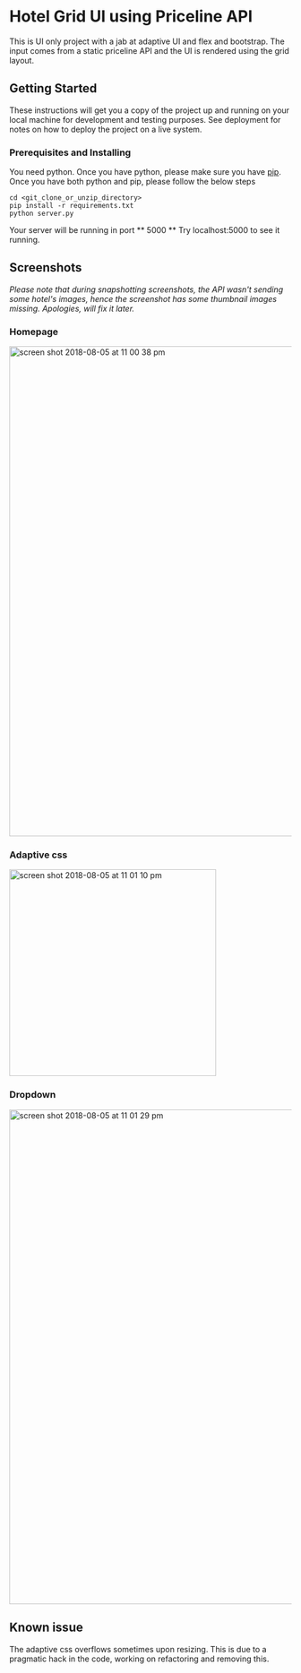 # Hotel Grid UI using Priceline API

This is UI only project with a jab at adaptive UI and flex and bootstrap. The input comes from a static priceline API and the UI is rendered using the grid layout.

## Getting Started

These instructions will get you a copy of the project up and running on your local machine for development and testing purposes. See deployment for notes on how to deploy the project on a live system.

### Prerequisites and Installing

You need python. Once you have python, please make sure you have [pip](https://pip.pypa.io/en/stable/installing/). Once you have both python and pip, please follow the below steps


```
cd <git_clone_or_unzip_directory>
pip install -r requirements.txt
python server.py
```

Your server will be running in port ** 5000 **
Try localhost:5000 to see it running.

## Screenshots

*Please note that during snapshotting screenshots, the API wasn't sending some hotel's images, hence the screenshot has some thumbnail images missing. Apologies, will fix it later.*

### Homepage

<img width="875" alt="screen shot 2018-08-05 at 11 00 38 pm" src="https://user-images.githubusercontent.com/36581704/43699437-98b2deea-9903-11e8-8232-328db9119827.png">

### Adaptive css
<img width="369" alt="screen shot 2018-08-05 at 11 01 10 pm" src="https://user-images.githubusercontent.com/36581704/43699478-c0eacf58-9903-11e8-81f4-f66c1b580c3c.png">

### Dropdown
<img width="883" alt="screen shot 2018-08-05 at 11 01 29 pm" src="https://user-images.githubusercontent.com/36581704/43699490-ce690e24-9903-11e8-803a-a677e8dc8403.png">

## Known issue

The adaptive css overflows sometimes upon resizing. This is due to a pragmatic hack in the code, working on refactoring and removing this.
